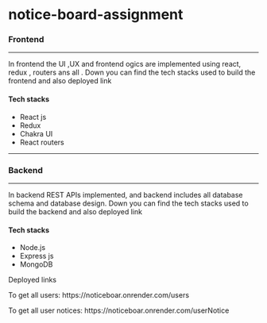 # notice-board-assignment

<h3>Frontend</h3>
<hr>
<p>In frontend the UI ,UX and frontend ogics are implemented using react, redux , routers ans all . Down you can find the tech stacks used to build the frontend and also deployed link</p>
<h4>Tech stacks</h4>
<ul>
<li>React js</li>
<li>Redux</li>
<li>Chakra UI</li>
<li>React routers</li>
</ul>


<hr>
<h3>Backend</h3>
<hr>
<p>In backend REST APIs implemented, and backend includes all database schema and database design. Down you can find the tech stacks used to build the backend and also deployed link</p>
<h4>Tech stacks</h4>
<ul>
<li>Node.js</li>
<li>Express js</li>
<li>MongoDB</li>
</ul>
<p>Deployed links</p>
<p>To get all users: https://noticeboar.onrender.com/users</p>
<p>To get all user notices: https://noticeboar.onrender.com/userNotice</p>
